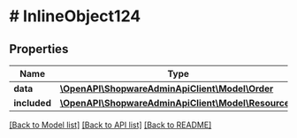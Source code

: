 # # InlineObject124

## Properties

Name | Type | Description | Notes
------------ | ------------- | ------------- | -------------
**data** | [**\OpenAPI\ShopwareAdminApiClient\Model\Order**](Order.md) |  | [optional]
**included** | [**\OpenAPI\ShopwareAdminApiClient\Model\Resource[]**](Resource.md) |  | [optional]

[[Back to Model list]](../../README.md#models) [[Back to API list]](../../README.md#endpoints) [[Back to README]](../../README.md)
